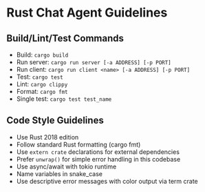 # Rust Chat Agent Guidelines

## Build/Lint/Test Commands
- Build: `cargo build`
- Run server: `cargo run server [-a ADDRESS] [-p PORT]`
- Run client: `cargo run client <name> [-a ADDRESS] [-p PORT]`
- Test: `cargo test`
- Lint: `cargo clippy`
- Format: `cargo fmt`
- Single test: `cargo test test_name`

## Code Style Guidelines
- Use Rust 2018 edition
- Follow standard Rust formatting (cargo fmt)
- Use `extern crate` declarations for external dependencies
- Prefer `unwrap()` for simple error handling in this codebase
- Use async/await with tokio runtime
- Name variables in snake_case
- Use descriptive error messages with color output via term crate